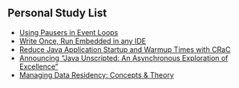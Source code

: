 ## Personal Study List
<!-- BLOG-POST-LIST:START -->
- [Using Pausers in Event Loops](https://foojay.io/today/using-pausers-in-event-loops/)
- [Write Once, Run Embedded in any IDE](https://foojay.io/today/write-once-run-embedded-in-any-ide/)
- [Reduce Java Application Startup and Warmup Times with CRaC](https://foojay.io/today/reduce-java-application-startup-and-warmup-times-with-crac/)
- [Announcing “Java Unscripted: An Asynchronous Exploration of Excellence”](https://foojay.io/today/announcing-java-unscripted-an-asynchronous-exploration-of-excellence/)
- [Managing Data Residency: Concepts &amp; Theory](https://foojay.io/today/managing-data-residency-concepts-theory/)
<!-- BLOG-POST-LIST:END -->  
